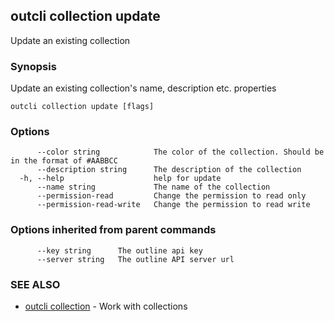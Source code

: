 ## outcli collection update

Update an existing collection

### Synopsis

Update an existing collection's name, description etc. properties

```
outcli collection update [flags]
```

### Options

```
      --color string            The color of the collection. Should be in the format of #AABBCC
      --description string      The description of the collection
  -h, --help                    help for update
      --name string             The name of the collection
      --permission-read         Change the permission to read only
      --permission-read-write   Change the permission to read write
```

### Options inherited from parent commands

```
      --key string      The outline api key
      --server string   The outline API server url
```

### SEE ALSO

* [outcli collection](outcli_collection.md)	 - Work with collections

